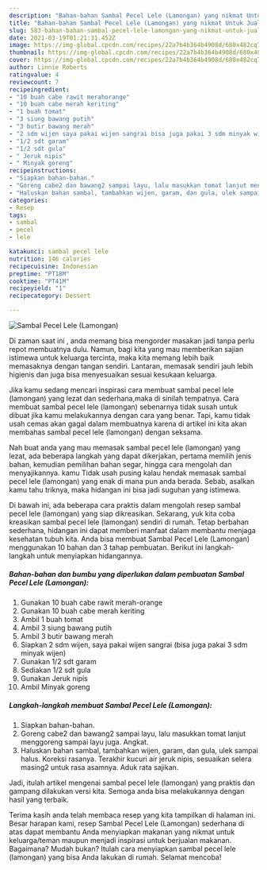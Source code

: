 ```yaml
---
description: "Bahan-bahan Sambal Pecel Lele (Lamongan) yang nikmat Untuk Jualan"
title: "Bahan-bahan Sambal Pecel Lele (Lamongan) yang nikmat Untuk Jualan"
slug: 583-bahan-bahan-sambal-pecel-lele-lamongan-yang-nikmat-untuk-jualan
date: 2021-03-19T01:21:31.452Z
image: https://img-global.cpcdn.com/recipes/22a7b4b364b4908d/680x482cq70/sambal-pecel-lele-lamongan-foto-resep-utama.jpg
thumbnail: https://img-global.cpcdn.com/recipes/22a7b4b364b4908d/680x482cq70/sambal-pecel-lele-lamongan-foto-resep-utama.jpg
cover: https://img-global.cpcdn.com/recipes/22a7b4b364b4908d/680x482cq70/sambal-pecel-lele-lamongan-foto-resep-utama.jpg
author: Linnie Roberts
ratingvalue: 4
reviewcount: 7
recipeingredient:
- "10 buah cabe rawit merahorange"
- "10 buah cabe merah keriting"
- "1 buah tomat"
- "3 siung bawang putih"
- "3 butir bawang merah"
- "2 sdm wijen saya pakai wijen sangrai bisa juga pakai 3 sdm minyak wijen"
- "1/2 sdt garam"
- "1/2 sdt gula"
- " Jeruk nipis"
- " Minyak goreng"
recipeinstructions:
- "Siapkan bahan-bahan."
- "Goreng cabe2 dan bawang2 sampai layu, lalu masukkan tomat lanjut menggoreng sampai layu juga. Angkat."
- "Haluskan bahan sambal, tambahkan wijen, garam, dan gula, ulek sampai halus. Koreksi rasanya. Terakhir kucuri air jeruk nipis, sesuaikan selera masing2 untuk rasa asamnya. Aduk rata sajikan."
categories:
- Resep
tags:
- sambal
- pecel
- lele

katakunci: sambal pecel lele 
nutrition: 146 calories
recipecuisine: Indonesian
preptime: "PT18M"
cooktime: "PT41M"
recipeyield: "1"
recipecategory: Dessert

---
```



![Sambal Pecel Lele (Lamongan)](https://img-global.cpcdn.com/recipes/22a7b4b364b4908d/680x482cq70/sambal-pecel-lele-lamongan-foto-resep-utama.jpg)

Di zaman  saat ini , anda memang bisa mengorder masakan jadi tanpa perlu repot membuatnya dulu. Namun, bagi kita yang mau memberikan sajian istimewa untuk keluarga tercinta, maka kita memang lebih baik memasaknya dengan tangan sendiri. Lantaran, memasak sendiri jauh lebih higienis dan juga bisa menyesuaikan sesuai kesukaan keluarga.

Jika kamu sedang mencari inspirasi cara membuat sambal pecel lele (lamongan) yang lezat dan sederhana,maka di sinilah tempatnya. Cara membuat sambal pecel lele (lamongan)  sebenarnya tidak susah untuk dibuat jika kamu melakukannya dengan cara yang benar. Tapi, kamu tidak usah cemas akan gagal dalam membuatnya 
karena di artikel ini kita akan membahas sambal pecel lele (lamongan) dengan seksama.  



Nah buat anda yang mau memasak sambal pecel lele (lamongan) yang lezat, ada beberapa langkah yang dapat dikerjakan, pertama memilih jenis bahan, kemudian pemilihan bahan segar, hingga cara mengolah dan menyajikannya. kamu Tidak usah pusing kalau hendak memasak sambal pecel lele (lamongan) yang enak di mana pun anda berada. Sebab, asalkan kamu  tahu triknya, maka hidangan ini bisa jadi suguhan yang istimewa.

Di bawah ini, ada beberapa cara praktis  dalam mengolah resep sambal pecel lele (lamongan) yang siap dikreasikan. Sekarang, yuk kita coba kreasikan sambal pecel lele (lamongan) sendiri di rumah. Tetap berbahan sederhana, hidangan ini dapat memberi manfaat dalam membantu menjaga kesehatan tubuh kita. Anda bisa membuat Sambal Pecel Lele (Lamongan) menggunakan 10 bahan dan 3 tahap pembuatan. Berikut ini langkah-langkah untuk menyiapkan hidangannya.

<!--inarticleads1-->

##### Bahan-bahan dan bumbu yang diperlukan dalam pembuatan Sambal Pecel Lele (Lamongan):

1. Gunakan 10 buah cabe rawit merah-orange
1. Gunakan 10 buah cabe merah keriting
1. Ambil 1 buah tomat
1. Ambil 3 siung bawang putih
1. Ambil 3 butir bawang merah
1. Siapkan 2 sdm wijen, saya pakai wijen sangrai (bisa juga pakai 3 sdm minyak wijen)
1. Gunakan 1/2 sdt garam
1. Sediakan 1/2 sdt gula
1. Gunakan  Jeruk nipis
1. Ambil  Minyak goreng




<!--inarticleads2-->

##### Langkah-langkah membuat Sambal Pecel Lele (Lamongan):

1. Siapkan bahan-bahan.
1. Goreng cabe2 dan bawang2 sampai layu, lalu masukkan tomat lanjut menggoreng sampai layu juga. Angkat.
1. Haluskan bahan sambal, tambahkan wijen, garam, dan gula, ulek sampai halus. Koreksi rasanya. Terakhir kucuri air jeruk nipis, sesuaikan selera masing2 untuk rasa asamnya. Aduk rata sajikan.




Jadi, itulah artikel mengenai  sambal pecel lele (lamongan)  yang praktis dan gampang dilakukan versi kita. Semoga anda bisa melakukannya dengan hasil yang terbaik. 

Terima kasih anda telah membaca resep yang kita tampilkan di halaman ini. Besar harapan kami, resep  Sambal Pecel Lele (Lamongan) sederhana di atas dapat membantu Anda menyiapkan makanan yang nikmat untuk keluarga/teman maupun menjadi inspirasi untuk berjualan makanan. Bagaimana? Mudah bukan? Itulah cara menyiapkan sambal pecel lele (lamongan) yang bisa Anda lakukan di rumah. Selamat mencoba!

